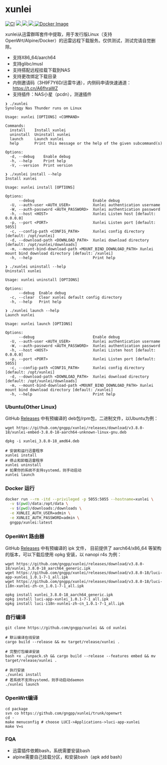 # xunlei
[![CI](https://github.com/gngpp/xunlei/actions/workflows/CI.yml/badge.svg)](https://github.com/gngpp/xunlei/actions/workflows/CI.yml)
<a href="/LICENSE">
    <img src="https://img.shields.io/github/license/gngpp/xunlei?style=flat">
  </a>
  <a href="https://github.com/gngpp/xunlei/releases">
    <img src="https://img.shields.io/github/release/gngpp/xunlei.svg?style=flat">
  </a><a href="hhttps://github.com/gngpp/xunlei/releases">
    <img src="https://img.shields.io/github/downloads/gngpp/xunlei/total?style=flat&?">
  </a>
  [![Docker Image](https://img.shields.io/docker/pulls/gngpp/xunlei.svg)](https://hub.docker.com/r/gngpp/xunlei/)

xunlei从迅雷群晖套件中提取，用于发行版Linux（支持OpenWrt/Alpine/Docker）的迅雷远程下载服务。仅供测试，测试完请自觉删除。

- 支持X86_64/aarch64
- 支持glibc/musl
- 支持搭配远程挂载下载到NAS
- 支持更改绑定下载目录
- 内侧邀请码（3H9F7Y6D/迅雷牛通），内侧码申请快速通道：https://t.cn/A6fhraWZ
- 支持插件：NAS小星（pcdn），测速插件

```shell
❯ ./xunlei                   
Synology Nas Thunder runs on Linux

Usage: xunlei [OPTIONS] <COMMAND>

Commands:
  install    Install xunlei
  uninstall  Uninstall xunlei
  launch     Launch xunlei
  help       Print this message or the help of the given subcommand(s)

Options:
  -d, --debug    Enable debug
  -h, --help     Print help
  -V, --version  Print version

❯ ./xunlei install --help
Install xunlei

Usage: xunlei install [OPTIONS]

Options:
      --debug                          Enable debug
  -U, --auth-user <AUTH_USER>          Xunlei authentication username
  -W, --auth-password <AUTH_PASSWORD>  Xunlei authentication password
  -h, --host <HOST>                    Xunlei Listen host [default: 0.0.0.0]
  -p, --port <PORT>                    Xunlei Listen port [default: 5055]
  -c, --config-path <CONFIG_PATH>      Xunlei config directory [default: /opt/xunlei]
  -d, --download-path <DOWNLOAD_PATH>  Xunlei download directory [default: /opt/xunlei/downloads]
  -m, --mount-bind-download-path <MOUNT_BIND_DOWNLOAD_PATH> Xunlei mount bind download directory [default: /xunlei]
  -h, --help                           Print help

❯ ./xunlei uninstall --help
Uninstall xunlei

Usage: xunlei uninstall [OPTIONS]

Options:
      --debug  Enable debug
  -c, --clear  Clear xunlei default config directory
  -h, --help   Print help

❯ ./xunlei launch --help 
Launch xunlei

Usage: xunlei launch [OPTIONS]

Options:
      --debug                          Enable debug
  -U, --auth-user <AUTH_USER>          Xunlei authentication username
  -W, --auth-password <AUTH_PASSWORD>  Xunlei authentication password
  -h, --host <HOST>                    Xunlei Listen host [default: 0.0.0.0]
  -p, --port <PORT>                    Xunlei Listen port [default: 5055]
  -c, --config-path <CONFIG_PATH>      Xunlei config directory [default: /opt/xunlei]
  -d, --download-path <DOWNLOAD_PATH>  Xunlei download directory [default: /opt/xunlei/downloads]
  -m, --mount-bind-download-path <MOUNT_BIND_DOWNLOAD_PATH> Xunlei mount bind download directory [default: /xunlei]
  -h, --help                           Print help
```

### Ubuntu(Other Linux)
GitHub [Releases](https://github.com/gngpp/xunlei/releases) 中有预编译的 deb包/rpm包，二进制文件，以Ubuntu为例：
```shell
wget https://github.com/gngpp/xunlei/releases/download/v3.8.0-18/xunlei-embed-3.8.0-18-aarch64-unknown-linux-gnu.deb

dpkg -i xunlei_3.8.0-18_amd64.deb

# 安装和运行迅雷程序
xunlei install
# 停止和卸载迅雷程序
xunlei uninstall
# 如果你的系统不支持systemd，则手动启动
xunlei launch
```

### Docker 运行

```bash
docker run --rm -itd --privileged -p 5055:5055 --hostname=xunlei \
  -v $(pwd)/data:/opt/data \
  -v $(pwd)/downloads:/downloads \
  -e XUNLEI_AUTH_USER=admin \
  -e XUNLEI_AUTH_PASSWORD=admin \
  gngpp/xunlei:latest
```

### OpenWrt 路由器
GitHub [Releases](https://github.com/gngpp/xunlei/releases) 中有预编译的 ipk 文件， 目前提供了 aarch64/x86_64 等架构的版本，可以下载后使用 opkg 安装，以 nanopi r4s 为例：

```shell
wget https://github.com/gngpp/xunlei/releases/download/v3.8.0-18/xunlei_3.8.0-18_aarch64_generic.ipk
wget https://github.com/gngpp/xunlei/releases/download/v3.8.0-18/luci-app-xunlei_1.0.1-7-1_all.ipk
wget https://github.com/gngpp/xunlei/releases/download/v3.8.0-18/luci-i18n-xunlei-zh-cn_1.0.1-7-1_all.ipk

opkg install xunlei_3.8.0-18_aarch64_generic.ipk
opkg install luci-app-xunlei_1.0.1-7-1_all.ipk
opkg install luci-i18n-xunlei-zh-cn_1.0.1-7-1_all.ipk
```

### 自行编译

```shell
git clone https://github.com/gngpp/xunlei && cd xunlei

# 默认编译在线安装
cargo build --release && mv target/release/xunlei .

# 完整打包编译安装
bash +x ./unpack.sh && cargo build --release --features embed && mv target/release/xunlei .

# 执行安装
./xunlei install
# 若系统不支持systemd，则手动启动daemon
./xunlei launch
```

### OpenWrt编译

```shell
cd package
svn co https://github.com/gngpp/xunlei/trunk/openwrt
cd -
make menuconfig # choose LUCI->Applications->luci-app-xunlei  
make V=s
```

### FQA
 - 迅雷插件依赖bash，系统需要安装bash
 - alpine需要自己挂载分区，和安装bash（apk add bash）
